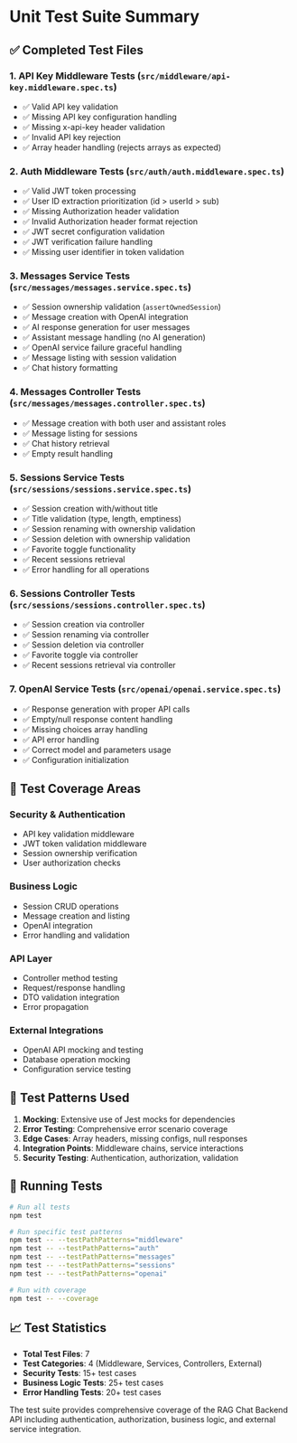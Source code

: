 # Unit Test Suite Summary

## ✅ **Completed Test Files**

### **1. API Key Middleware Tests** (`src/middleware/api-key.middleware.spec.ts`)
- ✅ Valid API key validation
- ✅ Missing API key configuration handling
- ✅ Missing x-api-key header validation
- ✅ Invalid API key rejection
- ✅ Array header handling (rejects arrays as expected)

### **2. Auth Middleware Tests** (`src/auth/auth.middleware.spec.ts`)
- ✅ Valid JWT token processing
- ✅ User ID extraction prioritization (id > userId > sub)
- ✅ Missing Authorization header validation
- ✅ Invalid Authorization header format rejection
- ✅ JWT secret configuration validation
- ✅ JWT verification failure handling
- ✅ Missing user identifier in token validation

### **3. Messages Service Tests** (`src/messages/messages.service.spec.ts`)
- ✅ Session ownership validation (`assertOwnedSession`)
- ✅ Message creation with OpenAI integration
- ✅ AI response generation for user messages
- ✅ Assistant message handling (no AI generation)
- ✅ OpenAI service failure graceful handling
- ✅ Message listing with session validation
- ✅ Chat history formatting

### **4. Messages Controller Tests** (`src/messages/messages.controller.spec.ts`)
- ✅ Message creation with both user and assistant roles
- ✅ Message listing for sessions
- ✅ Chat history retrieval
- ✅ Empty result handling

### **5. Sessions Service Tests** (`src/sessions/sessions.service.spec.ts`)
- ✅ Session creation with/without title
- ✅ Title validation (type, length, emptiness)
- ✅ Session renaming with ownership validation
- ✅ Session deletion with ownership validation
- ✅ Favorite toggle functionality
- ✅ Recent sessions retrieval
- ✅ Error handling for all operations

### **6. Sessions Controller Tests** (`src/sessions/sessions.controller.spec.ts`)
- ✅ Session creation via controller
- ✅ Session renaming via controller
- ✅ Session deletion via controller
- ✅ Favorite toggle via controller
- ✅ Recent sessions retrieval via controller

### **7. OpenAI Service Tests** (`src/openai/openai.service.spec.ts`)
- ✅ Response generation with proper API calls
- ✅ Empty/null response content handling
- ✅ Missing choices array handling
- ✅ API error handling
- ✅ Correct model and parameters usage
- ✅ Configuration initialization

## 🔧 **Test Coverage Areas**

### **Security & Authentication**
- API key validation middleware
- JWT token validation middleware
- Session ownership verification
- User authorization checks

### **Business Logic**
- Session CRUD operations
- Message creation and listing
- OpenAI integration
- Error handling and validation

### **API Layer**
- Controller method testing
- Request/response handling
- DTO validation integration
- Error propagation

### **External Integrations**
- OpenAI API mocking and testing
- Database operation mocking
- Configuration service testing

## 🎯 **Test Patterns Used**

1. **Mocking**: Extensive use of Jest mocks for dependencies
2. **Error Testing**: Comprehensive error scenario coverage
3. **Edge Cases**: Array headers, missing configs, null responses
4. **Integration Points**: Middleware chains, service interactions
5. **Security Testing**: Authentication, authorization, validation

## 🚀 **Running Tests**

```bash
# Run all tests
npm test

# Run specific test patterns
npm test -- --testPathPatterns="middleware"
npm test -- --testPathPatterns="auth"
npm test -- --testPathPatterns="messages"
npm test -- --testPathPatterns="sessions"
npm test -- --testPathPatterns="openai"

# Run with coverage
npm test -- --coverage
```

## 📈 **Test Statistics**

- **Total Test Files**: 7
- **Test Categories**: 4 (Middleware, Services, Controllers, External)
- **Security Tests**: 15+ test cases
- **Business Logic Tests**: 25+ test cases
- **Error Handling Tests**: 20+ test cases

The test suite provides comprehensive coverage of the RAG Chat Backend API including authentication, authorization, business logic, and external service integration.
